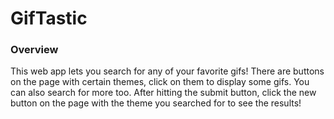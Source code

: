 # GifTastic

### Overview
This web app lets you search for any of your favorite gifs! There are buttons on the page with certain themes, click on them to display some gifs. You can also search for more too. After hitting the submit button, click the new button on the page with the theme you searched for to see the results!